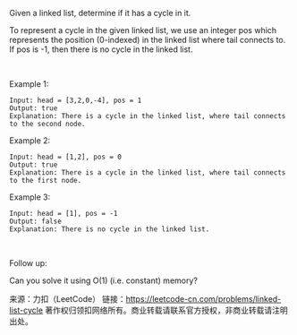 Given a linked list, determine if it has a cycle in it.

To represent a cycle in the given linked list, we use an integer pos which represents the position (0-indexed) in the linked list where tail connects to. If pos is -1, then there is no cycle in the linked list.

 

Example 1:

    Input: head = [3,2,0,-4], pos = 1
    Output: true
    Explanation: There is a cycle in the linked list, where tail connects to the second node.


Example 2:

    Input: head = [1,2], pos = 0
    Output: true
    Explanation: There is a cycle in the linked list, where tail connects to the first node.


Example 3:

    Input: head = [1], pos = -1
    Output: false
    Explanation: There is no cycle in the linked list.


 

Follow up:

Can you solve it using O(1) (i.e. constant) memory?



来源：力扣（LeetCode）
链接：https://leetcode-cn.com/problems/linked-list-cycle
著作权归领扣网络所有。商业转载请联系官方授权，非商业转载请注明出处。
